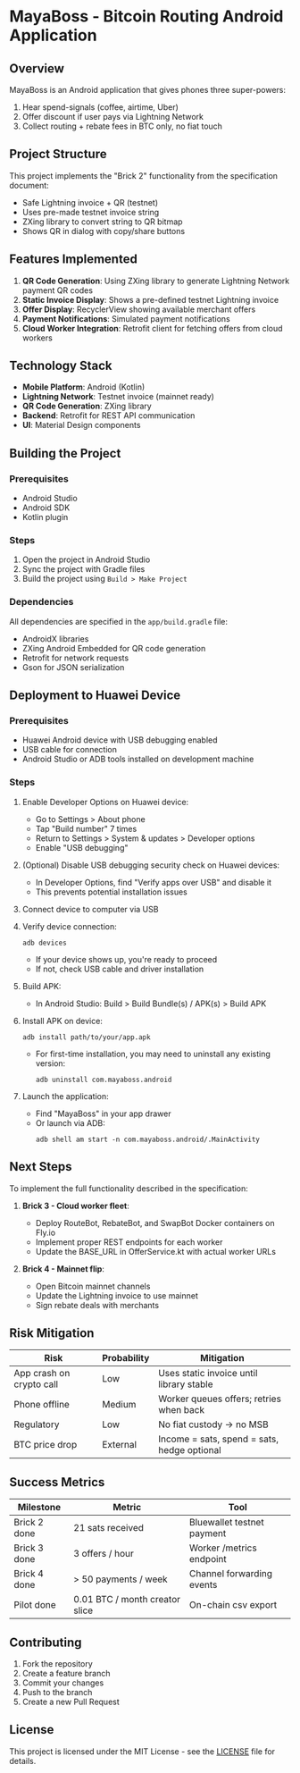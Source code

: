 # MayaBoss - Bitcoin Routing Android Application

## Overview

MayaBoss is an Android application that gives phones three super-powers:
1. Hear spend-signals (coffee, airtime, Uber)
2. Offer discount if user pays via Lightning Network
3. Collect routing + rebate fees in BTC only, no fiat touch

## Project Structure

This project implements the "Brick 2" functionality from the specification document:
- Safe Lightning invoice + QR (testnet)
- Uses pre-made testnet invoice string
- ZXing library to convert string to QR bitmap
- Shows QR in dialog with copy/share buttons

## Features Implemented

1. **QR Code Generation**: Using ZXing library to generate Lightning Network payment QR codes
2. **Static Invoice Display**: Shows a pre-defined testnet Lightning invoice
3. **Offer Display**: RecyclerView showing available merchant offers
4. **Payment Notifications**: Simulated payment notifications
5. **Cloud Worker Integration**: Retrofit client for fetching offers from cloud workers

## Technology Stack

- **Mobile Platform**: Android (Kotlin)
- **Lightning Network**: Testnet invoice (mainnet ready)
- **QR Code Generation**: ZXing library
- **Backend**: Retrofit for REST API communication
- **UI**: Material Design components

## Building the Project

### Prerequisites

- Android Studio
- Android SDK
- Kotlin plugin

### Steps

1. Open the project in Android Studio
2. Sync the project with Gradle files
3. Build the project using `Build > Make Project`

### Dependencies

All dependencies are specified in the `app/build.gradle` file:
- AndroidX libraries
- ZXing Android Embedded for QR code generation
- Retrofit for network requests
- Gson for JSON serialization

## Deployment to Huawei Device

### Prerequisites
- Huawei Android device with USB debugging enabled
- USB cable for connection
- Android Studio or ADB tools installed on development machine

### Steps
1. Enable Developer Options on Huawei device:
   - Go to Settings > About phone
   - Tap "Build number" 7 times
   - Return to Settings > System & updates > Developer options
   - Enable "USB debugging"

2. (Optional) Disable USB debugging security check on Huawei devices:
   - In Developer Options, find "Verify apps over USB" and disable it
   - This prevents potential installation issues

3. Connect device to computer via USB

4. Verify device connection:
   ```
   adb devices
   ```
   - If your device shows up, you're ready to proceed
   - If not, check USB cable and driver installation

5. Build APK:
   - In Android Studio: Build > Build Bundle(s) / APK(s) > Build APK

6. Install APK on device:
   ```
   adb install path/to/your/app.apk
   ```
   - For first-time installation, you may need to uninstall any existing version:
     ```
     adb uninstall com.mayaboss.android
     ```

7. Launch the application:
   - Find "MayaBoss" in your app drawer
   - Or launch via ADB:
     ```
     adb shell am start -n com.mayaboss.android/.MainActivity
     ```

## Next Steps

To implement the full functionality described in the specification:

1. **Brick 3 - Cloud worker fleet**:
   - Deploy RouteBot, RebateBot, and SwapBot Docker containers on Fly.io
   - Implement proper REST endpoints for each worker
   - Update the BASE_URL in OfferService.kt with actual worker URLs

2. **Brick 4 - Mainnet flip**:
   - Open Bitcoin mainnet channels
   - Update the Lightning invoice to use mainnet
   - Sign rebate deals with merchants

## Risk Mitigation

| Risk | Probability | Mitigation |
|------|-------------|------------|
| App crash on crypto call | Low | Uses static invoice until library stable |
| Phone offline | Medium | Worker queues offers; retries when back |
| Regulatory | Low | No fiat custody → no MSB |
| BTC price drop | External | Income = sats, spend = sats, hedge optional |

## Success Metrics

| Milestone | Metric | Tool |
|-----------|--------|------|
| Brick 2 done | 21 sats received | Bluewallet testnet payment |
| Brick 3 done | 3 offers / hour | Worker /metrics endpoint |
| Brick 4 done | > 50 payments / week | Channel forwarding events |
| Pilot done | 0.01 BTC / month creator slice | On-chain csv export |

## Contributing

1. Fork the repository
2. Create a feature branch
3. Commit your changes
4. Push to the branch
5. Create a new Pull Request

## License

This project is licensed under the MIT License - see the [LICENSE](LICENSE) file for details.